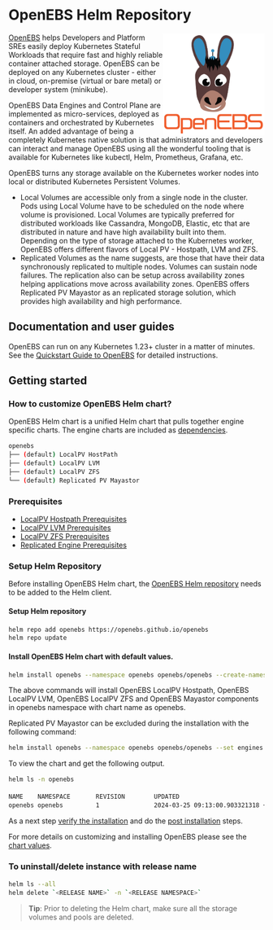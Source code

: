 # OpenEBS Helm Repository

<img width="200" align="right" alt="OpenEBS Logo" src="https://raw.githubusercontent.com/cncf/artwork/master/projects/openebs/stacked/color/openebs-stacked-color.png" xmlns="http://www.w3.org/1999/html">

[OpenEBS](https://openebs.io) helps Developers and Platform SREs easily deploy Kubernetes Stateful Workloads that require fast and highly reliable container attached storage. OpenEBS can be deployed on any Kubernetes cluster - either in cloud, on-premise (virtual or bare metal) or developer system (minikube).

OpenEBS Data Engines and Control Plane are implemented as micro-services, deployed as containers and orchestrated by Kubernetes itself. An added advantage of being a completely Kubernetes native solution is that administrators and developers can interact and manage OpenEBS using all the wonderful tooling that is available for Kubernetes like kubectl, Helm, Prometheus, Grafana, etc.

OpenEBS turns any storage available on the Kubernetes worker nodes into local or distributed Kubernetes Persistent Volumes.
* Local Volumes are accessible only from a single node in the cluster. Pods using Local Volume have to be scheduled on the node where volume is provisioned. Local Volumes are typically preferred for distributed workloads like Cassandra, MongoDB, Elastic, etc that are distributed in nature and have high availability built into them. Depending on the type of storage attached to the Kubernetes worker, OpenEBS offers different flavors of Local PV - Hostpath, LVM and ZFS.
* Replicated Volumes as the name suggests, are those that have their data synchronously replicated to multiple nodes. Volumes can sustain node failures. The replication also can be setup across availability zones helping applications move across availability zones. OpenEBS offers Replicated PV Mayastor as an replicated storage solution, which provides high availability and high performance.

## Documentation and user guides

OpenEBS can run on any Kubernetes 1.23+ cluster in a matter of minutes. See the [Quickstart Guide to OpenEBS](https://openebs.io/docs/quickstart-guide/installation) for detailed instructions.

## Getting started

### How to customize OpenEBS Helm chart?

OpenEBS Helm chart is a unified Helm chart that pulls together engine specific charts. The engine charts are included as [dependencies](https://github.com/openebs/openebs/tree/HEAD/charts/Chart.yaml).

```bash
openebs
├── (default) LocalPV HostPath
├── (default) LocalPV LVM
├── (default) LocalPV ZFS
└── (default) Replicated PV Mayastor
```

### Prerequisites

- [LocalPV Hostpath Prerequisites](https://openebs.io/docs/user-guides/local-storage-user-guide/local-pv-hostpath/hostpath-installation#prerequisites)
- [LocalPV LVM Prerequisites](https://openebs.io/docs/user-guides/local-storage-user-guide/local-pv-lvm/lvm-installation#prerequisites)
- [LocalPV ZFS Prerequisites](https://openebs.io/docs/user-guides/local-storage-user-guide/local-pv-zfs/zfs-installation#prerequisites)
- [Replicated Engine Prerequisites](https://openebs.io/docs/user-guides/replicated-storage-user-guide/rs-installation#prerequisites)

### Setup Helm Repository

Before installing OpenEBS Helm chart, the [OpenEBS Helm repository](https://openebs.github.io/openebs) needs to be added to the Helm client.

#### Setup Helm repository

```bash
helm repo add openebs https://openebs.github.io/openebs
helm repo update
```

#### Install OpenEBS Helm chart with default values.

```bash
helm install openebs --namespace openebs openebs/openebs --create-namespace
```

The above commands will install OpenEBS LocalPV Hostpath, OpenEBS LocalPV LVM, OpenEBS LocalPV ZFS and OpenEBS Mayastor components in openebs namespace with chart name as openebs. 

Replicated PV Mayastor can be excluded during the installation with the following command:

```bash
helm install openebs --namespace openebs openebs/openebs --set engines.replicated.mayastor.enabled=false --create-namespace
```

To view the chart and get the following output.

```bash
helm ls -n openebs 

NAME    NAMESPACE       REVISION        UPDATED                                 STATUS          CHART           APP VERSION
openebs openebs         1               2024-03-25 09:13:00.903321318 +0000 UTC deployed        openebs-4.0.0   4.0.0
```

As a next step [verify the installation](https://openebs.io/docs/quickstart-guide/installation#verifying-openebs-installation) and do the [post installation](https://openebs.io/docs/quickstart-guide/installation#post-installation-considerations) steps.

For more details on customizing and installing OpenEBS please see the [chart values](https://github.com/openebs/openebs/tree/HEAD/charts/README.md).

### To uninstall/delete instance with release name

```bash
helm ls --all
helm delete `<RELEASE NAME>` -n `<RELEASE NAMESPACE>`
```

> **Tip**: Prior to deleting the Helm chart, make sure all the storage volumes and pools are deleted.
